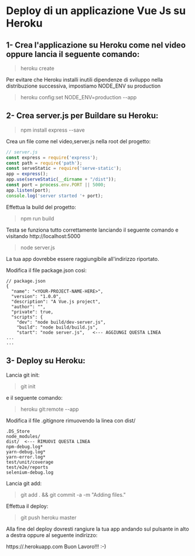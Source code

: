 # Deploy di un applicazione Vue Js su Heroku


## 1- Crea l'applicazione su Heroku come nel video oppure lancia il seguente comando:

> heroku create <YOUR-PROJECT-NAME-HERE>

Per evitare che Heroku installi inutili dipendenze di sviluppo nella distribuzione successiva, impostiamo NODE_ENV su production

> heroku config:set NODE_ENV=production --app <YOUR-PROJECT-NAME-HERE>

## 2- Crea server.js per Buildare su Heroku:

> npm install express --save

Crea un file come nel video,server.js nella root del progetto:
```javascript
// server.js
const express = require('express');
const path = require('path');
const serveStatic = require('serve-static');
app = express();
app.use(serveStatic(__dirname + "/dist"));
const port = process.env.PORT || 5000;
app.listen(port);
console.log('server started '+ port);
```
Effettua la build del progetto:

> npm run build
>
Testa se funziona tutto correttamente lanciando il seguente comando e visitando http://localhost:5000

> node server.js
>
La tua app dovrebbe essere raggiungibile all'indirizzo riportato.

Modifica il file package.json così:
```
// package.json
{
  "name": "<YOUR-PROJECT-NAME-HERE>",
  "version": "1.0.0",
  "description": "A Vue.js project",
  "author": "",
  "private": true,
  "scripts": {
    "dev": "node build/dev-server.js",
    "build": "node build/build.js",
    "start": "node server.js",   <--- AGGIUNGI QUESTA LINEA
...
...
```
## 3- Deploy su Heroku:

Lancia git init:

> git init
>
e il seguente comando:

> heroku git:remote --app <YOUR-PROJECT-NAME-HERE>
>
Modifica il file .gitignore rimuovendo la linea con dist/
 ```
.DS_Store
node_modules/
dist/  <--- RIMUOVI QUESTA LINEA
npm-debug.log*
yarn-debug.log*
yarn-error.log*
test/unit/coverage
test/e2e/reports
selenium-debug.log
```
Lancia git add:

> git add . && git commit -a -m "Adding files."

Effettua il deploy:

> git push heroku master

Alla fine del deploy dovresti rangiure la tua app andando sul pulsante in alto a destra oppure al seguente indirizzo:

https://<YOUR-PROJECT-NAME-HERE>.herokuapp.com
Buon Lavoro!!! :-)